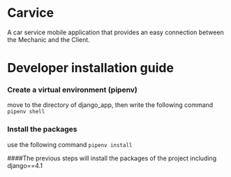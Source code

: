 # Carvice
A car service mobile application that provides an easy connection between the Mechanic and the Client.


# Developer installation guide

### Create a virtual environment (pipenv)
move to the directory of django_app, then write the following command `pipenv shell`


### Install the packages
use the following command `pipenv install`

####The previous steps will install the packages of the project including django==4.1
